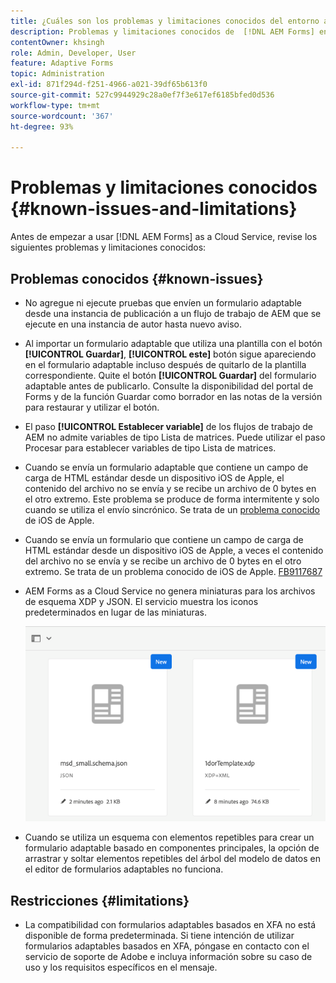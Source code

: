 ```yaml
---
title: ¿Cuáles son los problemas y limitaciones conocidos del entorno as a Cloud Service de AEM Forms?
description: Problemas y limitaciones conocidos de  [!DNL AEM Forms] entorno as a Cloud Service.
contentOwner: khsingh
role: Admin, Developer, User
feature: Adaptive Forms
topic: Administration
exl-id: 871f294d-f251-4966-a021-39df65b613f0
source-git-commit: 527c9944929c28a0ef7f3e617ef6185bfed0d536
workflow-type: tm+mt
source-wordcount: '367'
ht-degree: 93%

---
```


# Problemas y limitaciones conocidos {#known-issues-and-limitations}

Antes de empezar a usar [!DNL AEM Forms] as a Cloud Service, revise los siguientes problemas y limitaciones conocidos:

## Problemas conocidos {#known-issues}

* No agregue ni ejecute pruebas que envíen un formulario adaptable desde una instancia de publicación a un flujo de trabajo de AEM que se ejecute en una instancia de autor hasta nuevo aviso.

* Al importar un formulario adaptable que utiliza una plantilla con el botón **[!UICONTROL Guardar]**, **[!UICONTROL este]** botón sigue apareciendo en el formulario adaptable incluso después de quitarlo de la plantilla correspondiente. Quite el botón **[!UICONTROL Guardar]** del formulario adaptable antes de publicarlo. Consulte la disponibilidad del portal de Forms y de la función Guardar como borrador en las notas de la versión para restaurar y utilizar el botón.

* El paso **[!UICONTROL Establecer variable]** de los flujos de trabajo de AEM no admite variables de tipo Lista de matrices. Puede utilizar el paso Procesar para establecer variables de tipo Lista de matrices.

* Cuando se envía un formulario adaptable que contiene un campo de carga de HTML estándar desde un dispositivo iOS de Apple, el contenido del archivo no se envía y se recibe un archivo de 0 bytes en el otro extremo. Este problema se produce de forma intermitente y solo cuando se utiliza el envío sincrónico. Se trata de un [problema conocido](https://feedbackassistant.apple.com/feedback/9117687) de iOS de Apple.

* Cuando se envía un formulario que contiene un campo de carga de HTML estándar desde un dispositivo iOS de Apple, a veces el contenido del archivo no se envía y se recibe un archivo de 0 bytes en el otro extremo. Se trata de un problema conocido de iOS de Apple. [FB9117687](https://feedbackassistant.apple.com/feedback/9117687)

* AEM Forms as a Cloud Service no genera miniaturas para los archivos de esquema XDP y JSON. El servicio muestra los iconos predeterminados en lugar de las miniaturas.

  ![Problema conocido de la miniatura de Forms](/help/forms/assets/forms-tumbnail-known-issue.png)

* Cuando se utiliza un esquema con elementos repetibles para crear un formulario adaptable basado en componentes principales, la opción de arrastrar y soltar elementos repetibles del árbol del modelo de datos en el editor de formularios adaptables no funciona.

## Restricciones {#limitations}

* La compatibilidad con formularios adaptables basados en XFA no está disponible de forma predeterminada. Si tiene intención de utilizar formularios adaptables basados en XFA, póngase en contacto con el servicio de soporte de Adobe e incluya información sobre su caso de uso y los requisitos específicos en el mensaje.

